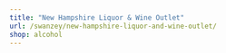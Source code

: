 ```yaml
---
title: "New Hampshire Liquor & Wine Outlet"
url: /swanzey/new-hampshire-liquor-and-wine-outlet/
shop: alcohol
---
```

